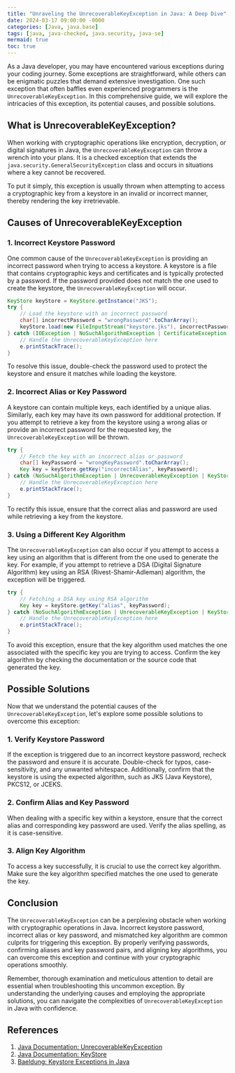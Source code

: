 ```yaml
---
title: "Unraveling the UnrecoverableKeyException in Java: A Deep Dive"
date: 2024-03-17 09:00:00 -0000
categories: [Java, java.base]
tags: [java, java-checked, java.security, java-se]
mermaid: true
toc: true
---
```



As a Java developer, you may have encountered various exceptions during your coding journey. Some exceptions are straightforward, while others can be enigmatic puzzles that demand extensive investigation. One such exception that often baffles even experienced programmers is the `UnrecoverableKeyException`. In this comprehensive guide, we will explore the intricacies of this exception, its potential causes, and possible solutions.

## What is UnrecoverableKeyException?

When working with cryptographic operations like encryption, decryption, or digital signatures in Java, the `UnrecoverableKeyException` can throw a wrench into your plans. It is a checked exception that extends the `java.security.GeneralSecurityException` class and occurs in situations where a key cannot be recovered.

To put it simply, this exception is usually thrown when attempting to access a cryptographic key from a keystore in an invalid or incorrect manner, thereby rendering the key irretrievable.

## Causes of UnrecoverableKeyException

### 1. Incorrect Keystore Password

One common cause of the `UnrecoverableKeyException` is providing an incorrect password when trying to access a keystore. A keystore is a file that contains cryptographic keys and certificates and is typically protected by a password. If the password provided does not match the one used to create the keystore, the `UnrecoverableKeyException` will occur. 

```java
KeyStore keyStore = KeyStore.getInstance("JKS");
try {
    // Load the keystore with an incorrect password
    char[] incorrectPassword = "wrongPassword".toCharArray();
    keyStore.load(new FileInputStream("keystore.jks"), incorrectPassword);
} catch (IOException | NoSuchAlgorithmException | CertificateException e) {
    // Handle the UnrecoverableKeyException here
    e.printStackTrace();
}
```

To resolve this issue, double-check the password used to protect the keystore and ensure it matches while loading the keystore.

### 2. Incorrect Alias or Key Password

A keystore can contain multiple keys, each identified by a unique alias. Similarly, each key may have its own password for additional protection. If you attempt to retrieve a key from the keystore using a wrong alias or provide an incorrect password for the requested key, the `UnrecoverableKeyException` will be thrown.

```java
try {
    // Fetch the key with an incorrect alias or password
    char[] keyPassword = "wrongKeyPassword".toCharArray();
    Key key = keyStore.getKey("incorrectAlias", keyPassword);
} catch (NoSuchAlgorithmException | UnrecoverableKeyException | KeyStoreException e) {
    // Handle the UnrecoverableKeyException here
    e.printStackTrace();
}
```

To rectify this issue, ensure that the correct alias and password are used while retrieving a key from the keystore.

### 3. Using a Different Key Algorithm

The `UnrecoverableKeyException` can also occur if you attempt to access a key using an algorithm that is different from the one used to generate the key. For example, if you attempt to retrieve a DSA (Digital Signature Algorithm) key using an RSA (Rivest-Shamir-Adleman) algorithm, the exception will be triggered.

```java
try {
    // Fetching a DSA key using RSA algorithm
    Key key = keyStore.getKey("alias", keyPassword);
} catch (NoSuchAlgorithmException | UnrecoverableKeyException | KeyStoreException e) {
    // Handle the UnrecoverableKeyException here
    e.printStackTrace();
}
```

To avoid this exception, ensure that the key algorithm used matches the one associated with the specific key you are trying to access. Confirm the key algorithm by checking the documentation or the source code that generated the key.

## Possible Solutions

Now that we understand the potential causes of the `UnrecoverableKeyException`, let's explore some possible solutions to overcome this exception:

### 1. Verify Keystore Password

If the exception is triggered due to an incorrect keystore password, recheck the password and ensure it is accurate. Double-check for typos, case-sensitivity, and any unwanted whitespace. Additionally, confirm that the keystore is using the expected algorithm, such as JKS (Java Keystore), PKCS12, or JCEKS.

### 2. Confirm Alias and Key Password

When dealing with a specific key within a keystore, ensure that the correct alias and corresponding key password are used. Verify the alias spelling, as it is case-sensitive.

### 3. Align Key Algorithm

To access a key successfully, it is crucial to use the correct key algorithm. Make sure the key algorithm specified matches the one used to generate the key. 

## Conclusion

The `UnrecoverableKeyException` can be a perplexing obstacle when working with cryptographic operations in Java. Incorrect keystore password, incorrect alias or key password, and mismatched key algorithm are common culprits for triggering this exception. By properly verifying passwords, confirming aliases and key password pairs, and aligning key algorithms, you can overcome this exception and continue with your cryptographic operations smoothly.

Remember, thorough examination and meticulous attention to detail are essential when troubleshooting this uncommon exception. By understanding the underlying causes and employing the appropriate solutions, you can navigate the complexities of `UnrecoverableKeyException` in Java with confidence.

## References

1. [Java Documentation: UnrecoverableKeyException](https://docs.oracle.com/en/java/javase/14/docs/api/java.base/java/security/UnrecoverableKeyException.html)
2. [Java Documentation: KeyStore](https://docs.oracle.com/en/java/javase/14/docs/api/java.base/java/security/KeyStore.html)
3. [Baeldung: Keystore Exceptions in Java](https://www.baeldung.com/java-keystore-exceptions)